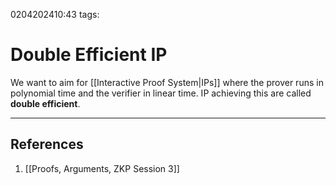 0204202410:43
tags: 
# Double Efficient IP

We want to aim for [[Interactive Proof System|IPs]] where the prover runs in polynomial time and the verifier in linear time.
IP achieving this are called **double efficient**.

---
## References
1. [[Proofs, Arguments, ZKP Session 3]]